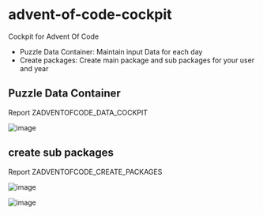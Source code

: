 # advent-of-code-cockpit
Cockpit for Advent Of Code
* Puzzle Data Container: Maintain input Data for each day
* Create packages: Create main package and sub packages for your user and year

## Puzzle Data Container

Report ZADVENTOFCODE_DATA_COCKPIT

![image](https://user-images.githubusercontent.com/75187288/203648684-07c3ae6b-ce7c-4c00-9712-cd837891a8e0.png)


## create sub packages

Report ZADVENTOFCODE_CREATE_PACKAGES

![image](https://user-images.githubusercontent.com/75187288/203642983-6db4d591-cfaa-4775-838b-b2a1e654a2fc.png)


![image](https://user-images.githubusercontent.com/75187288/203642744-22db7fec-81fa-4fc7-af72-f8e059e1d0c7.png)
